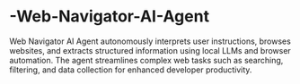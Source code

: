 # -Web-Navigator-AI-Agent
Web Navigator AI Agent autonomously interprets user instructions, browses websites, and extracts structured information using local LLMs and browser automation. The agent streamlines complex web tasks such as searching, filtering, and data collection for enhanced developer productivity.
